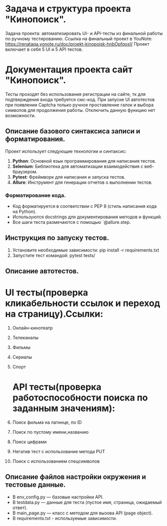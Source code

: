 # Задача и структура проекта "Кинопоиск".
Задача проекта: автоматизировать UI- и API-тесты из финальной работы по ручному тестированию.
Ссылка на финальный проект в YouNote: https://renataqa.yonote.ru/doc/proekt-kinopoisk-hnbOpfqosV
Проект включает в себя 5 UI и 5 API тестов.

# Документация проекта  сайт "Кинопоиск".
Тесты проходят без использования регистрации на сайте, тк для подтверждения входа требуется смс-код.
При запуске UI автотестов при появлении Captcha только ручное проставление галок и выбора символов для продолжения работы.
Отключить данную функцию нет возможности.

## Описание базового синтаксиса записи и форматирования.

Проект использует следующие технологии и синтаксис:

1. **Python**: Основной язык программирования для написания тестов.
2. **Selenium**: Библиотека для автоматизации взаимодействия с веб-браузером.
3. **Pytest**: Фреймворк для написания и запуска тестов.
4. **Allure**: Инструмент для генерации отчетов о выполнении тестов.

### Форматирование кода.

- Код форматируется в соответствии с PEP 8 (стиль написания кода на Python).
- Используются docstrings для документирования методов и функций.
- Все шаги теста размечаются с помощью `@allure.step.

## Инструкция по запуску тестов.

1. Установите необходимые зависимости:
      pip install -r requirements.txt
2. Запустите тест командой:
      pytest tests/     


## Описание автотестов.


   # UI тесты(проверка кликабельности ссылок и переход на страницу).Ссылки:
1. Онлайн-кинотеатр
2. Телеканалы
3. Фильмы  
4. Сериалы
5. Спорт 

   # API тесты(проверка работоспособности поиска по заданным значениям):
1. Поиск фильма на латинце, по ID
2. Поиск по пустому имени,названию
3. Поиск цифрами
4. Негатив тест с использование метода PUT
5. Поиск с использованием спецсимволов   

## Описание файлов настройки окружения и тестовые данные.

- В env_config.py — базовые настройки API.
- В testdata.py — данные для теста (пустое имя, страница, ожидаемый ответ).
- В main_page.py — класс с методом для вызова API (page object).
- В requirements.txt - используемые зависимости.

